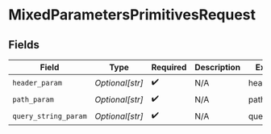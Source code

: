 # MixedParametersPrimitivesRequest


## Fields

| Field                | Type                 | Required             | Description          | Example              |
| -------------------- | -------------------- | -------------------- | -------------------- | -------------------- |
| `header_param`       | *Optional[str]*      | :heavy_check_mark:   | N/A                  | headerValue          |
| `path_param`         | *Optional[str]*      | :heavy_check_mark:   | N/A                  | pathValue            |
| `query_string_param` | *Optional[str]*      | :heavy_check_mark:   | N/A                  | queryValue           |